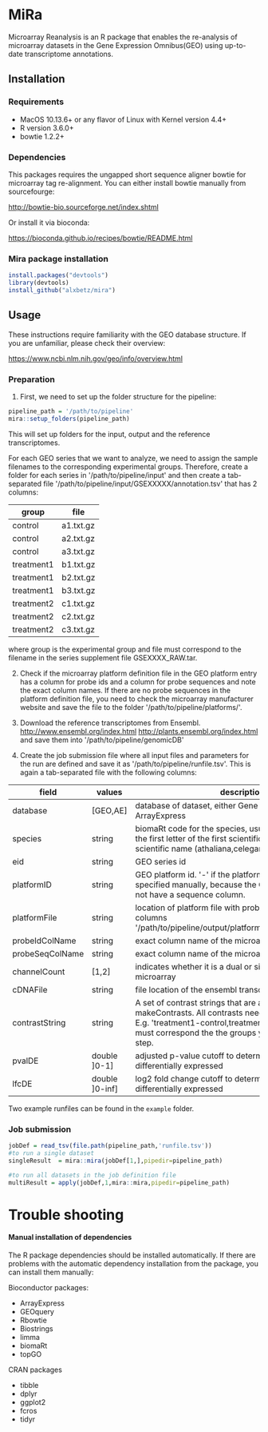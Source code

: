 # MiRa
Microarray Reanalysis is an R package that enables the re-analysis of microarray datasets in the Gene Expression Omnibus(GEO) using up-to-date transcriptome annotations.

## Installation

### Requirements

* MacOS 10.13.6+ or any flavor of Linux with Kernel version 4.4+
* R version 3.6.0+
* bowtie 1.2.2+

### Dependencies

This packages requires the ungapped short sequence aligner bowtie for microarray tag re-alignment. You can either install bowtie manually from sourcefourge:

http://bowtie-bio.sourceforge.net/index.shtml

Or install it via bioconda:

https://bioconda.github.io/recipes/bowtie/README.html

### Mira package installation

```R
install.packages("devtools")
library(devtools)
install_github("alxbetz/mira")
```

## Usage

These instructions require familiarity with the GEO database structure. If you are unfamiliar, please check their overview:

https://www.ncbi.nlm.nih.gov/geo/info/overview.html

### Preparation

1. First, we need to set up the folder structure for the pipeline:
```R
pipeline_path = '/path/to/pipeline'
mira::setup_folders(pipeline_path)
```
This will set up folders for the input, output and the reference transcriptomes.

For each GEO series that we want to analyze, we need to assign the sample filenames to the corresponding experimental groups. Therefore, create a folder for each series in '/path/to/pipeline/input' and then create a tab-separated file  '/path/to/pipeline/input/GSEXXXXX/annotation.tsv' that has 2 columns:

group | file
-----|-----
control | a1.txt.gz
control | a2.txt.gz
control | a3.txt.gz
treatment1 | b1.txt.gz
treatment1 | b2.txt.gz
treatment1 | b3.txt.gz
treatment2 | c1.txt.gz
treatment2 | c2.txt.gz
treatment2 | c3.txt.gz
  
where group is the experimental group and file must correspond to the filename in the series supplement file GSEXXXX_RAW.tar.

2. Check if the microarray platform definition file in the GEO platform entry has a column for probe ids and a column for probe sequences and note the exact column names. If there are no probe sequences in the platform definition file, you need to check the microarray manufacturer website and save the file to the folder '/path/to/pipeline/platforms/'.

3. Download the reference transcriptomes 
from Ensembl.
http://www.ensembl.org/index.html
http://plants.ensembl.org/index.html
and save them into
'/path/to/pipeline/genomicDB'

4. Create the job submission file where all input files and parameters for the run are defined and save it as '/path/to/pipeline/runfile.tsv'. This is again a tab-separated file with the following columns:


field | values | description
-----|----- | -----
database| [GEO,AE] | database of dataset, either Gene Expression Omnibus or ArrayExpress
species| string | biomaRt code for the species, usually a concatenation of the first letter of the first scientific name and the last scientific name (athaliana,celegans,drerio)
eid| string | GEO series id
platformID| string | GEO platform id. '-' if the platform file needs to be specified manually, because the GEO platform file does not have a sequence column.
platformFile| string | location of platform file with probe_id and sequence columns '/path/to/pipeline/output/platforms/platformFileName.txt'
probeIdColName| string | exact column name of the microarray probe id columns
probeSeqColName| string | exact column name of the microarray sequence
channelCount| [1,2] | indicates whether it is a dual or single channel microarray
cDNAFile| string | file location of the ensembl transcriptome
contrastString| string | A set of contrast strings that are accepted by limma's makeContrasts. All contrasts need to be separated by ','. E.g. 'treatment1-control,treatment2-control'. These must correspond the the groups you assigned in the first step.
pvalDE| double ]0-1] | adjusted p-value cutoff to determine which genes are differentially expressed
lfcDE| double ]0-inf] | log2 fold change cutoff to determine which genes are differentially expressed

Two example runfiles can be found in the `example` folder.

### Job submission
```R
jobDef = read_tsv(file.path(pipeline_path,'runfile.tsv'))
#to run a single dataset
singleResult  = mira::mira(jobDef[1,],pipedir=pipeline_path)

#to run all datasets in the job definition file
multiResult = apply(jobDef,1,mira::mira,pipedir=pipeline_path)
```

# Trouble shooting

#### Manual installation of dependencies

The R package dependencies should be installed automatically. 
If there are problems with the automatic dependency installation from the package, you can install them manually:

Bioconductor packages:

* ArrayExpress
* GEOquery
* Rbowtie
* Biostrings
* limma
* biomaRt
* topGO

CRAN packages

* tibble
* dplyr
* ggplot2
* fcros
* tidyr




